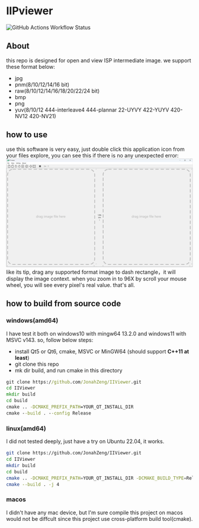 # IIPviewer

![GitHub Actions Workflow Status](https://img.shields.io/github/actions/workflow/status/JonahZeng/IIViewer/cmake-windows-platform.yml)
## About
this repo is designed for open and view ISP intermediate image. we support these format below:
- jpg
- pnm(8/10/12/14/16 bit)
- raw(8/10/12/14/16/18/20/22/24 bit)
- bmp
- png
- yuv(8/10/12 444-interleave4 444-plannar 22-UYVY 422-YUYV 420-NV12 420-NV21)

## how to use
use this software is very easy, just double click this application icon from your files explore, you can see this if there is no any unexpected error:
![main-ui](./doc/image/main-ui.png)
like its tip, drag any supported format image to dash rectangle，it will display the image context. when you zoom in to 96X by scroll your mouse wheel, you will see every pixel's real value.
that's all.

## how to build from source code
### windows(amd64)
I have test it both on windows10 with mingw64 13.2.0 and windows11 with MSVC v143.
so, follow below steps:
- install Qt5 or Qt6, cmake, MSVC or MinGW64 (should support **C++11 at least**)
- git clone this repo
- mk dir build, and run cmake in this directory
```bat
git clone https://github.com/JonahZeng/IIViewer.git
cd IIViewer
mkdir build
cd build
cmake .. -DCMAKE_PREFIX_PATH=YOUR_QT_INSTALL_DIR
cmake --build . --config Release
```

### linux(amd64)
I did not tested deeply, just have a try on Ubuntu 22.04, it works.
```bash
git clone https://github.com/JonahZeng/IIViewer.git
cd IIViewer
mkdir build
cd build
cmake .. -DCMAKE_PREFIX_PATH=YOUR_QT_INSTALL_DIR -DCMAKE_BUILD_TYPE=Release
cmake --build . -j 4
```

### macos
I didn't have any mac device, but I'm sure compile this project on macos would not be diffcult since this project use cross-platform build tool(cmake).
